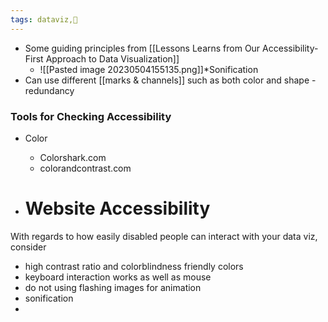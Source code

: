 ```yaml
---
tags: dataviz,🌱
---
```


- Some guiding principles from [[Lessons Learns from Our Accessibility-First Approach to Data Visualization]]
	- ![[Pasted image 20230504155135.png]]*Sonification
- Can use different [[marks & channels]] such as both color and shape - redundancy 

### Tools for Checking Accessibility
- Color
	- Colorshark.com
	- colorandcontrast.com



- # Website Accessibility
With regards to how easily disabled people can interact with your data viz, consider
- high contrast ratio and colorblindness friendly colors
- keyboard interaction works as well as mouse
- do not using flashing images for animation
- sonification
- 